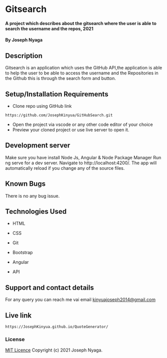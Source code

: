 # Gitsearch

#### A project which describes about the gitsearch where the user is able to search the username and the repos, 2021

#### By Joseph Nyaga

## Description
Gitsearch is an application which uses the GitHub API,the application is able to help the user to be able to access the username and the Repositories in the Github this is through the search form and button.

## Setup/Installation Requirements

* Clone repo using GitHub link
````````
https://github.com/JosephKinyua/GitHubSearch.git
````````

* Open the project via vscode or any other code editor of your choice
* Preview your cloned project or use live server to open it.
## Development server

Make sure you have install Node Js, Angular & Node Package Manager Run ng serve for a dev server. Navigate to http://localhost:4200/. The app will automatically reload if you change any of the source files.

## Known Bugs

There is no any bug issue.

## Technologies Used

* HTML

* CSS

* Git

* Bootstrap

* Angular
  
* API

## Support and contact details

For any query you can reach me vai email kinyuajoseph2014@gmail.com
## Live link

``````
https://JosephKinyua.github.io/QuoteGenerator/
``````
### License

[MIT Licence](https://choosealicense.com/licenses/mit/)
Copyright (c) 2021 Joseph Nyaga.
